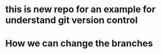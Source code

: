 # this is new repo for an example for understand git version control
# How we can change the branches